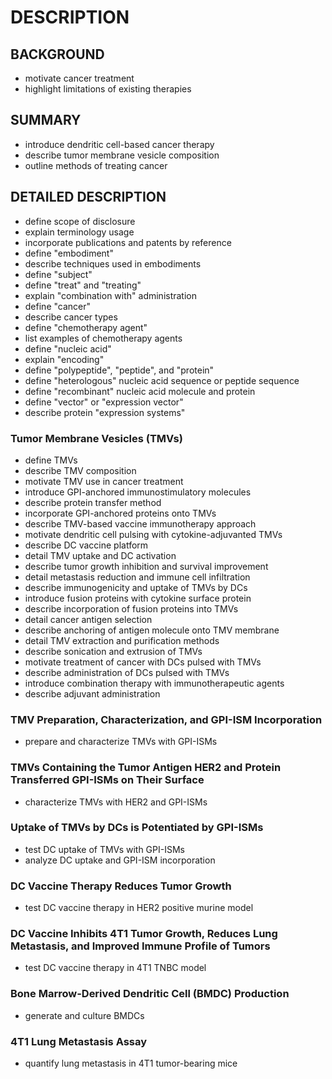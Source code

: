 # DESCRIPTION

## BACKGROUND

- motivate cancer treatment
- highlight limitations of existing therapies

## SUMMARY

- introduce dendritic cell-based cancer therapy
- describe tumor membrane vesicle composition
- outline methods of treating cancer

## DETAILED DESCRIPTION

- define scope of disclosure
- explain terminology usage
- incorporate publications and patents by reference
- define "embodiment"
- describe techniques used in embodiments
- define "subject"
- define "treat" and "treating"
- explain "combination with" administration
- define "cancer"
- describe cancer types
- define "chemotherapy agent"
- list examples of chemotherapy agents
- define "nucleic acid"
- explain "encoding"
- define "polypeptide", "peptide", and "protein"
- define "heterologous" nucleic acid sequence or peptide sequence
- define "recombinant" nucleic acid molecule and protein
- define "vector" or "expression vector"
- describe protein "expression systems"

### Tumor Membrane Vesicles (TMVs)

- define TMVs
- describe TMV composition
- motivate TMV use in cancer treatment
- introduce GPI-anchored immunostimulatory molecules
- describe protein transfer method
- incorporate GPI-anchored proteins onto TMVs
- describe TMV-based vaccine immunotherapy approach
- motivate dendritic cell pulsing with cytokine-adjuvanted TMVs
- describe DC vaccine platform
- detail TMV uptake and DC activation
- describe tumor growth inhibition and survival improvement
- detail metastasis reduction and immune cell infiltration
- describe immunogenicity and uptake of TMVs by DCs
- introduce fusion proteins with cytokine surface protein
- describe incorporation of fusion proteins into TMVs
- detail cancer antigen selection
- describe anchoring of antigen molecule onto TMV membrane
- detail TMV extraction and purification methods
- describe sonication and extrusion of TMVs
- motivate treatment of cancer with DCs pulsed with TMVs
- describe administration of DCs pulsed with TMVs
- introduce combination therapy with immunotherapeutic agents
- describe adjuvant administration

### TMV Preparation, Characterization, and GPI-ISM Incorporation

- prepare and characterize TMVs with GPI-ISMs

### TMVs Containing the Tumor Antigen HER2 and Protein Transferred GPI-ISMs on Their Surface

- characterize TMVs with HER2 and GPI-ISMs

### Uptake of TMVs by DCs is Potentiated by GPI-ISMs

- test DC uptake of TMVs with GPI-ISMs
- analyze DC uptake and GPI-ISM incorporation

### DC Vaccine Therapy Reduces Tumor Growth

- test DC vaccine therapy in HER2 positive murine model

### DC Vaccine Inhibits 4T1 Tumor Growth, Reduces Lung Metastasis, and Improved Immune Profile of Tumors

- test DC vaccine therapy in 4T1 TNBC model

### Bone Marrow-Derived Dendritic Cell (BMDC) Production

- generate and culture BMDCs

### 4T1 Lung Metastasis Assay

- quantify lung metastasis in 4T1 tumor-bearing mice

